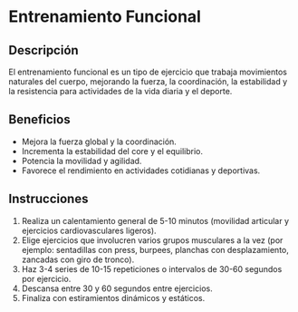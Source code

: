 # Entrenamiento Funcional

## Descripción
El entrenamiento funcional es un tipo de ejercicio que trabaja movimientos naturales del cuerpo, mejorando la fuerza, la coordinación, la estabilidad y la resistencia para actividades de la vida diaria y el deporte.

## Beneficios
- Mejora la fuerza global y la coordinación.
- Incrementa la estabilidad del core y el equilibrio.
- Potencia la movilidad y agilidad.
- Favorece el rendimiento en actividades cotidianas y deportivas.

## Instrucciones
1. Realiza un calentamiento general de 5-10 minutos (movilidad articular y ejercicios cardiovasculares ligeros).
2. Elige ejercicios que involucren varios grupos musculares a la vez (por ejemplo: sentadillas con press, burpees, planchas con desplazamiento, zancadas con giro de tronco).
3. Haz 3-4 series de 10-15 repeticiones o intervalos de 30-60 segundos por ejercicio.
4. Descansa entre 30 y 60 segundos entre ejercicios.
5. Finaliza con estiramientos dinámicos y estáticos.